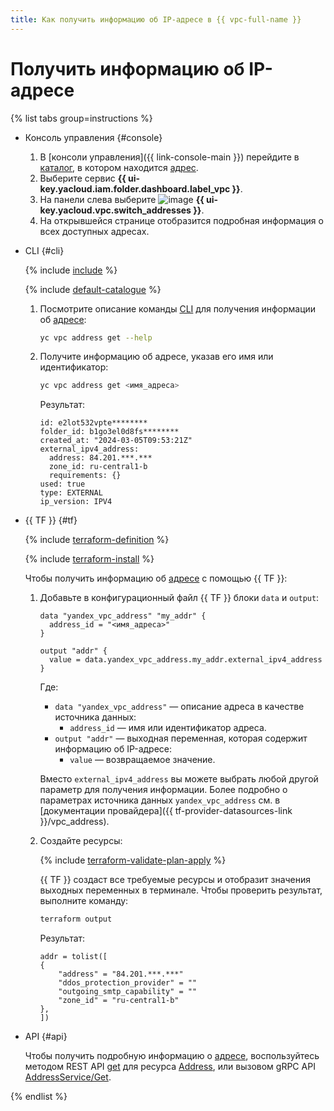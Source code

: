 ```yaml
---
title: Как получить информацию об IP-адресе в {{ vpc-full-name }}
---
```


# Получить информацию об IP-адресе

{% list tabs group=instructions %}

- Консоль управления {#console}

  1. В [консоли управления]({{ link-console-main }}) перейдите в [каталог](../../resource-manager/concepts/resources-hierarchy.md#folder), в котором находится [адрес](../concepts/address.md).
  1. Выберите сервис **{{ ui-key.yacloud.iam.folder.dashboard.label_vpc }}**.
  1. На панели слева выберите ![image](../../_assets/console-icons/map-pin.svg) **{{ ui-key.yacloud.vpc.switch_addresses }}**.
  1. На открывшейся странице отобразится подробная информация о всех доступных адресах.

- CLI {#cli}

  {% include [include](../../_includes/cli-install.md) %}

  {% include [default-catalogue](../../_includes/default-catalogue.md) %}

  1. Посмотрите описание команды [CLI](../../cli/) для получения информации об [адресе](../concepts/address.md):

     ```bash
     yc vpc address get --help
     ```

  1. Получите информацию об адресе, указав его имя или идентификатор:

     ```bash
     yc vpc address get <имя_адреса>
     ```

     Результат:

     ```text
     id: e2lot532vpte********
     folder_id: b1go3el0d8fs********
     created_at: "2024-03-05T09:53:21Z"
     external_ipv4_address:
       address: 84.201.***.***
       zone_id: ru-central1-b
       requirements: {}
     used: true
     type: EXTERNAL
     ip_version: IPV4
     ```

- {{ TF }} {#tf}

  {% include [terraform-definition](../../_tutorials/_tutorials_includes/terraform-definition.md) %}

  {% include [terraform-install](../../_includes/terraform-install.md) %}

  Чтобы получить информацию об [адресе](../concepts/address.md) с помощью {{ TF }}:
  1. Добавьте в конфигурационный файл {{ TF }} блоки `data` и `output`:

     ```hcl
     data "yandex_vpc_address" "my_addr" {
       address_id = "<имя_адреса>"
     }

     output "addr" {
       value = data.yandex_vpc_address.my_addr.external_ipv4_address
     }
     ```

     Где:
     * `data "yandex_vpc_address"` — описание адреса в качестве источника данных:
       * `address_id` — имя или идентификатор адреса.
     * `output "addr"` — выходная переменная, которая содержит информацию об IP-адресе:
       * `value` — возвращаемое значение.

     Вместо `external_ipv4_address` вы можете выбрать любой другой параметр для получения информации. Более подробно о параметрах источника данных `yandex_vpc_address` см. в [документации провайдера]({{ tf-provider-datasources-link }}/vpc_address).
  1. Создайте ресурсы:

     {% include [terraform-validate-plan-apply](../../_tutorials/_tutorials_includes/terraform-validate-plan-apply.md) %}

     {{ TF }} создаст все требуемые ресурсы и отобразит значения выходных переменных в терминале. Чтобы проверить результат, выполните команду:

     ```bash
     terraform output
     ```

     Результат:

     ```text
     addr = tolist([
     {
         "address" = "84.201.***.***"
         "ddos_protection_provider" = ""
         "outgoing_smtp_capability" = ""
         "zone_id" = "ru-central1-b"
     },
     ])
     ```

- API {#api}

  Чтобы получить подробную информацию о [адресе](../concepts/address.md), воспользуйтесь методом REST API [get](../api-ref/Address/get.md) для ресурса [Address](../api-ref/Address/index.md), или вызовом gRPC API [AddressService/Get](../api-ref/grpc/Address/get.md).

{% endlist %}
